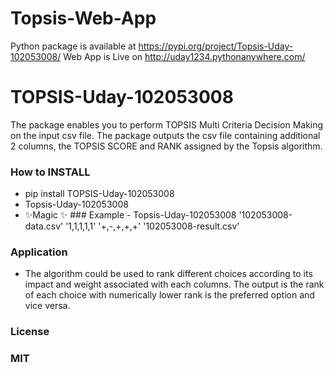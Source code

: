 # Topsis-Web-App

Python package is available at https://pypi.org/project/Topsis-Uday-102053008/
Web App is Live on http://uday1234.pythonanywhere.com/

# TOPSIS-Uday-102053008 
  The package enables you to perform TOPSIS Multi Criteria Decision Making on the input csv file. The package outputs the csv file containing additional 2 columns, the TOPSIS SCORE and RANK assigned by the Topsis algorithm.
  ### How to INSTALL  
  - pip install TOPSIS-Uday-102053008 
  - Topsis-Uday-102053008 <InputDataFile> <Weights> <Impacts> <ResultFileName> 
  - ✨Magic ✨ ### Example  - Topsis-Uday-102053008 '102053008-data.csv' '1,1,1,1,1' '+,-,+,+,+' '102053008-result.csv' 
   ### Application 
   - The algorithm could be used to rank different choices according to its impact and weight associated with each columns. The output is the rank of each choice with numerically lower rank is the preferred option and vice versa. 
  ### License  
  ###  MIT
